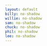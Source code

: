 ```yaml
---
layout: default
billy: no-shadow
willie: no-shadow
sam: no-shadow
chuck: no-shadow
phil: no-shadow
lee: no-shadow
---
```

